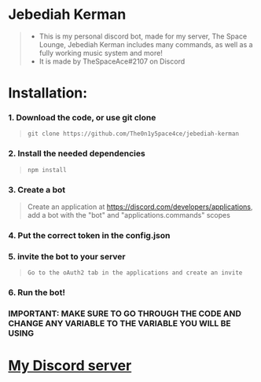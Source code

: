 # Jebediah Kerman
> * This is my personal discord bot, made for my server, The Space Lounge, Jebediah Kerman includes many commands, as well as a fully working music system and more!
> * It is made by TheSpaceAce#2107 on Discord

# Installation: 
### 1. Download the code, or use git clone
> ```
> git clone https://github.com/The0n1y5pace4ce/jebediah-kerman
> ```

### 2. Install the needed dependencies
> ```
> npm install
> ```

### 3. Create a bot
> Create an application at https://discord.com/developers/applications, add a bot with the "bot" and "applications.commands" scopes

### 4. Put the correct token in the config.json

### 5. invite the bot to your server 
> ```
> Go to the oAuth2 tab in the applications and create an invite

### 6. Run the bot!

### IMPORTANT: MAKE SURE TO GO THROUGH THE CODE AND CHANGE ANY VARIABLE TO THE VARIABLE YOU WILL BE USING

# [My Discord server](https://discord.gg/AM787M44au)
